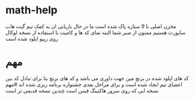 # math-help
مخزن اصلی با 9 ستاره پاک شده است ما در حال بازیابی ان به کمک تیم گیت هاب ساپورت هستیم 
ممنون از صبر شما
البته تمای کد ها و کامیت با استفاده از نسخه لوکال روی ریپو اپلود شده است
# مهم
کد های اپلود شده در برنچ مین جهت داوری می باشد و کد های برنچ  بتا برای تبادل کد بین اعضای تیم ایجاد شده است و برای مراحل بعدی جشنواره برنامه ریزی شده اند
#مهم
نسخه ایی که روی سرور هاکنینگ فیس است چندین نسخه قدیمی تر است